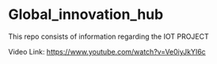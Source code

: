 # Global_innovation_hub
This repo consists of information regarding the IOT PROJECT 

Video Link: https://www.youtube.com/watch?v=Ve0iyJkYI6c
